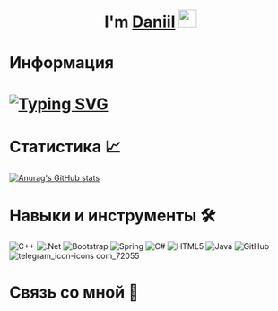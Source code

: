 <h1 align="center"> I'm <a href="https://vk.com/danatela_ru" target="_blank">Daniil</a> 
<img src="https://github.com/blackcater/blackcater/raw/main/images/Hi.gif" height="32"/></h1>

<h1> Информация <h1> 

  [![Typing SVG](https://readme-typing-svg.herokuapp.com?color=%FFFFFF&lines=Студент+программист+из+России+✰)](https://git.io/typing-svg)
  
<h1> Статистика 📈</h1> 
  
[![Anurag's GitHub stats](https://github-readme-stats.vercel.app/api?username=Daniil4747&bg_color=00000000&text_color=ffffff)](https://github.com/anuraghazra/github-readme-stats)
  
<h1> Навыки и инструменты 🛠</h1> 
  
![C++](https://img.shields.io/badge/c++-%2300599C.svg?style=for-the-badge&logo=c%2B%2B&logoColor=white) ![.Net](https://img.shields.io/badge/.NET-5C2D91?style=for-the-badge&logo=.net&logoColor=white) ![Bootstrap](https://img.shields.io/badge/bootstrap-%23563D7C.svg?style=for-the-badge&logo=bootstrap&logoColor=white) ![Spring](https://img.shields.io/badge/spring-%236DB33F.svg?style=for-the-badge&logo=spring&logoColor=white) ![C#](https://img.shields.io/badge/c%23-%23239120.svg?style=for-the-badge&logo=c-sharp&logoColor=white)  ![HTML5](https://img.shields.io/badge/html5-%23E34F26.svg?style=for-the-badge&logo=html5&logoColor=white) ![Java](https://img.shields.io/badge/java-%23ED8B00.svg?style=for-the-badge&logo=java&logoColor=white) ![GitHub](https://img.shields.io/badge/github-%23121011.svg?style=for-the-badge&logo=github&logoColor=white)![telegram_icon-icons com_72055](https://user-images.githubusercontent.com/56552128/222996638-a1c06bc4-7508-4fb1-9bf6-d7e89df85702.png)


<h1> Связь со мной 📱</h1> 

<!--
**Daniil4747/Daniil4747** is a ✨ _special_ ✨ repository because its `README.md` (this file) appears on your GitHub profile.

Here are some ideas to get you started:

- 🔭 I’m currently working on ...
- 🌱 I’m currently learning ...
- 👯 I’m looking to collaborate on ...
- 🤔 I’m looking for help with ...
- 💬 Ask me about ...
- 📫 How to reach me: ...
- 😄 Pronouns: ...
- ⚡ Fun fact: ...
-->

